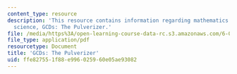 ```yaml
---
content_type: resource
description: 'This resource contains information regarding mathematics for computer
  science, GCDs: The Pulverizer.'
file: /media/https%3A/open-learning-course-data-rc.s3.amazonaws.com/6-042j-mathematics-for-computer-science-spring-2015/ffe827551f88e996025960e05ae93082_MIT6_042JS15_Pulverizer.pdf
file_type: application/pdf
resourcetype: Document
title: 'GCDs: The Pulverizer'
uid: ffe82755-1f88-e996-0259-60e05ae93082
---
```

